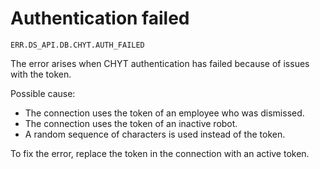 # Authentication failed

`ERR.DS_API.DB.CHYT.AUTH_FAILED`

The error arises when CHYT authentication has failed because of issues with the token.

Possible cause:

* The connection uses the token of an employee who was dismissed.
* The connection uses the token of an inactive robot.
* A random sequence of characters is used instead of the token.

To fix the error, replace the token in the connection with an active token.

